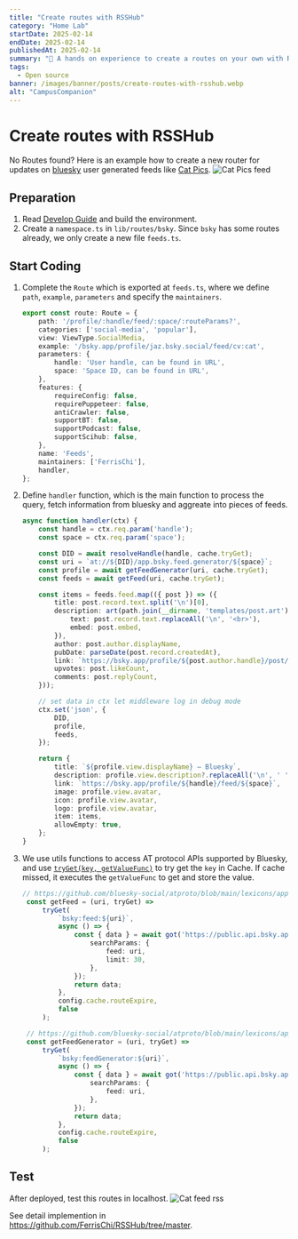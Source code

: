 ```yaml
---
title: "Create routes with RSSHub"
category: "Home Lab"
startDate: 2025-02-14
endDate: 2025-02-14
publishedAt: 2025-02-14
summary: "🔧 A hands on experience to create a routes on your own with RSSHub."
tags:
  - Open source
banner: /images/banner/posts/create-routes-with-rsshub.webp
alt: "CampusCompanion"
---
```


# Create routes with RSSHub

No Routes found? Here is an example how to create a new router for updates on [bluesky](https://bsky.app/) user generated feeds like [Cat Pics](https://bsky.app/profile/jaz.bsky.social/feed/cv:cat).
![Cat Pics feed](/images/posts/create-routes-with-rsshub/cat_pics.png)

## Preparation
1. Read [Develop Guide](https://docs.rsshub.app/joinus/new-rss/before-start) and build the environment.
3. Create a `namespace.ts` in `lib/routes/bsky`. Since `bsky` has some routes already, we only create a new file `feeds.ts`.

## Start Coding
1. Complete the `Route` which is exported at `feeds.ts`, where we define `path`, `example`, `parameters` and specify the `maintainers`.
   
    ```typescript
    export const route: Route = {
        path: '/profile/:handle/feed/:space/:routeParams?',
        categories: ['social-media', 'popular'],
        view: ViewType.SocialMedia,
        example: '/bsky.app/profile/jaz.bsky.social/feed/cv:cat',
        parameters: {
            handle: 'User handle, can be found in URL',
            space: 'Space ID, can be found in URL',
        },
        features: {
            requireConfig: false,
            requirePuppeteer: false,
            antiCrawler: false,
            supportBT: false,
            supportPodcast: false,
            supportScihub: false,
        },
        name: 'Feeds',
        maintainers: ['FerrisChi'],
        handler,
    };
    ```
2. Define `handler` function, which is the main function to process the query, fetch information from bluesky and aggreate into pieces of feeds.

    ```typescript
    async function handler(ctx) {
        const handle = ctx.req.param('handle');
        const space = ctx.req.param('space');

        const DID = await resolveHandle(handle, cache.tryGet);
        const uri = `at://${DID}/app.bsky.feed.generator/${space}`;
        const profile = await getFeedGenerator(uri, cache.tryGet);
        const feeds = await getFeed(uri, cache.tryGet);

        const items = feeds.feed.map(({ post }) => ({
            title: post.record.text.split('\n')[0],
            description: art(path.join(__dirname, 'templates/post.art'), {
                text: post.record.text.replaceAll('\n', '<br>'),
                embed: post.embed,
            }),
            author: post.author.displayName,
            pubDate: parseDate(post.record.createdAt),
            link: `https://bsky.app/profile/${post.author.handle}/post/${post.uri.split('app.bsky.feed.post/')[1]}`,
            upvotes: post.likeCount,
            comments: post.replyCount,
        }));

        // set data in ctx let middleware log in debug mode
        ctx.set('json', {
            DID,
            profile,
            feeds,
        });

        return {
            title: `${profile.view.displayName} — Bluesky`,
            description: profile.view.description?.replaceAll('\n', ' '),
            link: `https://bsky.app/profile/${handle}/feed/${space}`,
            image: profile.view.avatar,
            icon: profile.view.avatar,
            logo: profile.view.avatar,
            item: items,
            allowEmpty: true,
        };
    }
    ```
3. We use utils functions to access AT protocol APIs supported by Bluesky, and use [`tryGet(key, getValueFunc)`](https://docs.rsshub.app/joinus/advanced/use-cache#cache-tryget-key-getvaluefunc-maxage-refresh) to try get the `key` in Cache. If cache missed, it executes the `getValueFunc` to get and store the value.
   ```typescript
   // https://github.com/bluesky-social/atproto/blob/main/lexicons/app/bsky/feed/getFeed.json
    const getFeed = (uri, tryGet) =>
        tryGet(
            `bsky:feed:${uri}`,
            async () => {
                const { data } = await got('https://public.api.bsky.app/xrpc/app.bsky.feed.getFeed', {
                    searchParams: {
                        feed: uri,
                        limit: 30,
                    },
                });
                return data;
            },
            config.cache.routeExpire,
            false
        );

    // https://github.com/bluesky-social/atproto/blob/main/lexicons/app/bsky/feed/getFeedGenerator.json
    const getFeedGenerator = (uri, tryGet) =>
        tryGet(
            `bsky:feedGenerator:${uri}`,
            async () => {
                const { data } = await got('https://public.api.bsky.app/xrpc/app.bsky.feed.getFeedGenerator', {
                    searchParams: {
                        feed: uri,
                    },
                });
                return data;
            },
            config.cache.routeExpire,
            false
        );   
   ```


## Test
After deployed, test this routes in localhost.
   ![Cat feed rss](/images/posts/create-routes-with-rsshub/cat_rss.png)

See detail implemention in https://github.com/FerrisChi/RSSHub/tree/master.